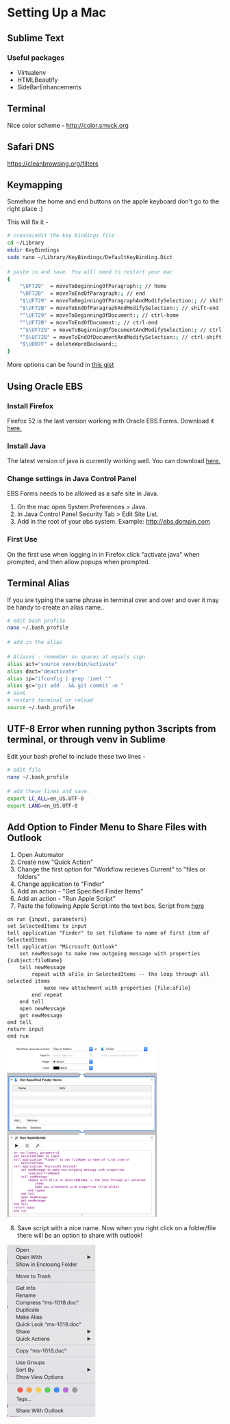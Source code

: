 # Setting Up a Mac

## Sublime Text

### Useful packages

* Virtualenv
* HTMLBeautify
* SideBarEnhancements


## Terminal
Nice color scheme - http://color.smyck.org

## Safari DNS
https://cleanbrowsing.org/filters

## Keymapping

Somehow the home and end buttons on the apple keyboard don't go to the right place :)

This will fix it -

```sh
# create/edit the key bindings file
cd ~/Library
mkdir KeyBindings
sudo nano ~/Library/KeyBindings/DefaultKeyBinding.Dict

# paste in and save. You will need to restart your mac
{
    "\UF729"  = moveToBeginningOfParagraph:; // home
    "\UF72B"  = moveToEndOfParagraph:; // end
    "$\UF729" = moveToBeginningOfParagraphAndModifySelection:; // shift-home
    "$\UF72B" = moveToEndOfParagraphAndModifySelection:; // shift-end
    "^\UF729" = moveToBeginningOfDocument:; // ctrl-home
    "^\UF72B" = moveToEndOfDocument:; // ctrl-end
    "^$\UF729" = moveToBeginningOfDocumentAndModifySelection:; // ctrl-shift-home
    "^$\UF72B" = moveToEndOfDocumentAndModifySelection:; // ctrl-shift-end
    "$\U007F" = deleteWordBackward:;
}
```

More options can be found in [this gist](https://gist.github.com/christopherpickering/d646f1ba175336852e6c0d96bf243c21)

## Using Oracle EBS

### Install Firefox
Firefox 52 is the last version working with Oracle EBS Forms. Download it [here.](https://ftp.mozilla.org/pub/firefox/releases/52.9.0esr/)

### Install Java
The latest version of java is currently working well. You can download [here.](https://java.com/en/download/mac_download.jsp)

### Change settings in Java Control Panel
EBS Forms needs to be allowed as a safe site in Java.

1. On the mac open System Preferences > Java.
2. In Java Control Panel Security Tab > Edit Site List.
3. Add in the root of your ebs system. Example: http://ebs.domain.com

### First Use
On the first use when logging in in Firefox click "activate java" when prompted, and then allow popups when prompted.

## Terminal Alias

If you are typing the same phrase in terminal over and over and over it may be handy to create an alias name..

```sh
# edit bash profile
nano ~/.bash_profile

# add in the alias

# Aliases - remember no spaces at equals sign
alias act="source venv/bin/activate"
alias dact="deactivate"
alias ip="ifconfig | grep 'inet '"
alias gc="git add . && git commit -m "
# save
# restart terminal or reload
source ~/.bash_profile
```

## UTF-8 Error when running python 3scripts from terminal, or through venv in Sublime

Edit your bash profiel to include these two lines -

```sh
# edit file
nano ~/.bash_profile

# add these lines and save.
export LC_ALL=en_US.UTF-8
export LANG=en_US.UTF-8
```

## Add Option to Finder Menu to Share Files with Outlook

1. Open Automator
2. Create new "Quick Action"
3. Change the first option for "Workflow recieves Current" to "files or folders"
4. Change application to "Finder"
5. Add an action - "Get Specified Finder Items"
6. Add an action - "Run Apple Script"
7. Paste the following Apple Script into the text box. Script from [here](https://answers.microsoft.com/en-us/mac/forum/macoffice2011-macstart/moving-the-automator-folder-doesnt-allow-1424-to/983a1074-34ee-40d6-b8ae-7f4d2ff45718)

```applescript
on run {input, parameters}
set SelectedItems to input
tell application "Finder" to set fileName to name of first item of SelectedItems
tell application "Microsoft Outlook"
    set newMessage to make new outgoing message with properties {subject:fileName}
    tell newMessage
        repeat with aFile in SelectedItems -- the loop through all selected items
            make new attachment with properties {file:aFile}
        end repeat
    end tell
    open newMessage
    get newMessage
end tell
return input
end run
```
<img src="/static/img/setup_a_mac-automator1.png" alt="CNAME" style="height: 400px;">

8. Save script with a nice name. Now when you right click on a folder/file there will be an option to share with outlook!

<img src="/static/img/setup_a_mac-automator2.png" alt="CNAME" style="height: 400px;">
